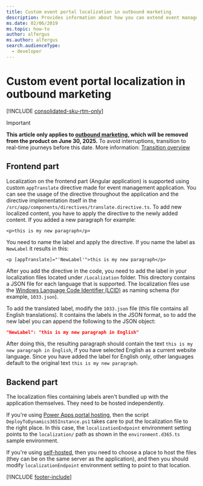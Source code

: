 ```yaml
---
title: Custom event portal localization in outbound marketing
description: Provides information about how you can extend event management web application functionality in outbound marketing.
ms.date: 02/06/2019
ms.topic: how-to
author: alfergus
ms.author: alfergus
search.audienceType: 
  - developer
---
```


# Custom event portal localization in outbound marketing

[!INCLUDE [consolidated-sku-rtm-only](.././includes/consolidated-sku-rtm-only.md)]

> [!IMPORTANT]
> **This article only applies to [outbound marketing](../user-guide.md), which will be removed from the product on June 30, 2025.** To avoid interruptions, transition to real-time journeys before this date. More information: [Transition overview](../transition-overview.md)

## Frontend part

Localization on the frontend part (Angular application) is supported using custom `appTranslate` directive made for event management application. You can see the usage of the directive throughout the application and the directive implementation itself in the `/src/app/components/directives/translate.directive.ts`. To add new localized content, you have to apply the directive to the newly added content. If you added a new paragraph for example:

`<p>this is my new paragraph</p>`

You need to name the label and apply the directive. If you name the label as `NewLabel` it results in this:

`<p [appTranslate]="'NewLabel'">this is my new paragraph</p>`

After you add the directive in the code, you need to add the label in your localization files located under `/Localization` folder. This directory contains a JSON file for each language that is supported. The localization files use the [Windows Language Code Identifier (LCID)](/openspecs/windows_protocols/ms-lcid/70feba9f-294e-491e-b6eb-56532684c37f) as naming schema (for example, `1033.json`). 

To add the translated label, modify the `1033.json` file (this file contains all English translations). It contains the labels in the JSON format, so to add the new label you can append the following to the JSON object:

```JSON
"NewLabel": "this is my new paragraph in English"
```

After doing this, the resulting paragraph should contain the text `this is my new paragraph in English`, if you have selected English as a current website language. Since you have added the label for English only, other languages default to the original text `this is my new paragraph`.

## Backend part

The localization files containing labels aren't bundled up with the application themselves. They need to be hosted independently. 

If you're using [Power Apps portal hosting](portal-hosted.md), then the script `DeployToDynamics365Instance.ps1` takes care to put the localization file to the right place. In this case, the `localizationEndpoint` environment setting points to the `localization/` path as shown in the `environment.d365.ts` sample environment.

If you're using [self-hosted](self-hosted.md), then you need to choose a place to host the files (they can be on the same server as the application), and then you should modify `localizationEndpoint` environment setting to point to that location.

[!INCLUDE [footer-include](.././includes/footer-banner.md)]
